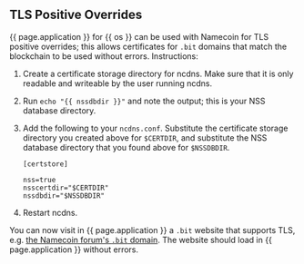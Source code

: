 ## TLS Positive Overrides

{{ page.application }} for {{ os }} can be used with Namecoin for TLS positive overrides; this allows certificates for `.bit` domains that match the blockchain to be used without errors.  Instructions:

1. Create a certificate storage directory for ncdns.  Make sure that it is only readable and writeable by the user running ncdns.
1. Run `echo "{{ nssdbdir }}"` and note the output; this is your NSS database directory.
1. Add the following to your `ncdns.conf`.  Substitute the certificate storage directory you created above for `$CERTDIR`, and substitute the NSS database directory that you found above for `$NSSDBDIR`.
   
       [certstore]
    
       nss=true
       nsscertdir="$CERTDIR"
       nssdbdir="$NSSDBDIR"
   
1. Restart ncdns.

You can now visit in {{ page.application }} a `.bit` website that supports TLS, e.g. [the Namecoin forum's `.bit` domain](https://nf.bit/).  The website should load in {{ page.application }} without errors.
